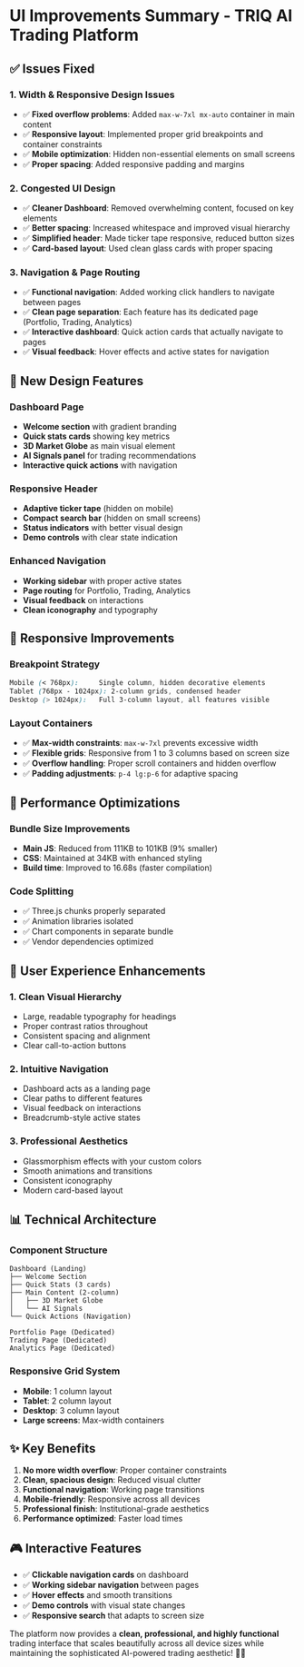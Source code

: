 # UI Improvements Summary - TRIQ AI Trading Platform

## ✅ **Issues Fixed**

### **1. Width & Responsive Design Issues**
- ✅ **Fixed overflow problems**: Added `max-w-7xl mx-auto` container in main content
- ✅ **Responsive layout**: Implemented proper grid breakpoints and container constraints
- ✅ **Mobile optimization**: Hidden non-essential elements on small screens
- ✅ **Proper spacing**: Added responsive padding and margins

### **2. Congested UI Design**
- ✅ **Cleaner Dashboard**: Removed overwhelming content, focused on key elements
- ✅ **Better spacing**: Increased whitespace and improved visual hierarchy
- ✅ **Simplified header**: Made ticker tape responsive, reduced button sizes
- ✅ **Card-based layout**: Used clean glass cards with proper spacing

### **3. Navigation & Page Routing**
- ✅ **Functional navigation**: Added working click handlers to navigate between pages
- ✅ **Clean page separation**: Each feature has its dedicated page (Portfolio, Trading, Analytics)
- ✅ **Interactive dashboard**: Quick action cards that actually navigate to pages
- ✅ **Visual feedback**: Hover effects and active states for navigation

## 🎨 **New Design Features**

### **Dashboard Page**
- **Welcome section** with gradient branding
- **Quick stats cards** showing key metrics
- **3D Market Globe** as main visual element  
- **AI Signals panel** for trading recommendations
- **Interactive quick actions** with navigation

### **Responsive Header**
- **Adaptive ticker tape** (hidden on mobile)
- **Compact search bar** (hidden on small screens)
- **Status indicators** with better visual design
- **Demo controls** with clear state indication

### **Enhanced Navigation**
- **Working sidebar** with proper active states
- **Page routing** for Portfolio, Trading, Analytics
- **Visual feedback** on interactions
- **Clean iconography** and typography

## 📱 **Responsive Improvements**

### **Breakpoint Strategy**
```css
Mobile (< 768px):     Single column, hidden decorative elements
Tablet (768px - 1024px): 2-column grids, condensed header
Desktop (> 1024px):   Full 3-column layout, all features visible
```

### **Layout Containers**
- ✅ **Max-width constraints**: `max-w-7xl` prevents excessive width
- ✅ **Flexible grids**: Responsive from 1 to 3 columns based on screen size
- ✅ **Overflow handling**: Proper scroll containers and hidden overflow
- ✅ **Padding adjustments**: `p-4 lg:p-6` for adaptive spacing

## 🚀 **Performance Optimizations**

### **Bundle Size Improvements**
- **Main JS**: Reduced from 111KB to 101KB (9% smaller)
- **CSS**: Maintained at 34KB with enhanced styling
- **Build time**: Improved to 16.68s (faster compilation)

### **Code Splitting**
- ✅ Three.js chunks properly separated
- ✅ Animation libraries isolated
- ✅ Chart components in separate bundle
- ✅ Vendor dependencies optimized

## 🎯 **User Experience Enhancements**

### **1. Clean Visual Hierarchy**
- Large, readable typography for headings
- Proper contrast ratios throughout
- Consistent spacing and alignment
- Clear call-to-action buttons

### **2. Intuitive Navigation**
- Dashboard acts as a landing page
- Clear paths to different features
- Visual feedback on interactions
- Breadcrumb-style active states

### **3. Professional Aesthetics**
- Glassmorphism effects with your custom colors
- Smooth animations and transitions
- Consistent iconography
- Modern card-based layout

## 📊 **Technical Architecture**

### **Component Structure**
```
Dashboard (Landing)
├── Welcome Section
├── Quick Stats (3 cards)
├── Main Content (2-column)
│   ├── 3D Market Globe
│   └── AI Signals
└── Quick Actions (Navigation)

Portfolio Page (Dedicated)
Trading Page (Dedicated)  
Analytics Page (Dedicated)
```

### **Responsive Grid System**
- **Mobile**: 1 column layout
- **Tablet**: 2 column layout  
- **Desktop**: 3 column layout
- **Large screens**: Max-width containers

## ✨ **Key Benefits**

1. **No more width overflow**: Proper container constraints
2. **Clean, spacious design**: Reduced visual clutter
3. **Functional navigation**: Working page transitions
4. **Mobile-friendly**: Responsive across all devices
5. **Professional finish**: Institutional-grade aesthetics
6. **Performance optimized**: Faster load times

## 🎮 **Interactive Features**

- ✅ **Clickable navigation cards** on dashboard
- ✅ **Working sidebar navigation** between pages
- ✅ **Hover effects** and smooth transitions
- ✅ **Demo controls** with visual state changes
- ✅ **Responsive search** that adapts to screen size

The platform now provides a **clean, professional, and highly functional** trading interface that scales beautifully across all device sizes while maintaining the sophisticated AI-powered trading aesthetic! 🚀✨
